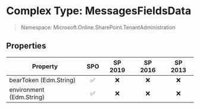 # Complex Type: MessagesFieldsData

> Namespace: Microsoft.Online.SharePoint.TenantAdministration

## Properties

Property | SPO | SP 2019 | SP 2016 | SP 2013
----------|:---:|:-------:|:-------:|:-------:
bearToken (Edm.String) | ✅ | ❌ | ❌ | ❌
environment (Edm.String) | ✅ | ❌ | ❌ | ❌
